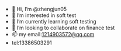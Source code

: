 - 👋 Hi, I’m @zhengjun05
- 👀 I’m interested in soft test
- 🌱 I’m currently learning soft testing
- 💞️ I’m looking to collaborate on finance test
- 📫 my email:1214903572@qq.com
- tel:13386503291

<!---
zhengjun05/zhengjun05 is a ✨ special ✨ repository because its `README.md` (this file) appears on your GitHub profile.
You can click the Preview link to take a look at your changes.
--->
